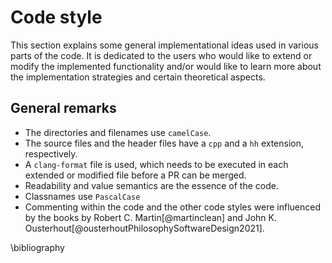 <!--
SPDX-FileCopyrightText: 2022 The Ikarus Developers mueller@ibb.uni-stuttgart.de
SPDX-License-Identifier: CC-BY-SA-4.0
-->

# Code style

This section explains some general implementational ideas used in 
various parts of the code. It is dedicated to the users who would like to extend
or modify the implemented functionality and/or would like to learn more about
the implementation strategies and certain theoretical aspects.

## General remarks
* The directories and filenames use `camelCase`.
* The source files and the header files have a `cpp` and a `hh` extension, respectively.
* A `clang-format` file is used, which needs to be executed in each extended or modified file before a PR can be merged.
* Readability and value semantics are the essence of the code.
* Classnames use `PascalCase`
* Commenting within the code and the other code styles were influenced by the books by Robert C. Martin[@martinclean] and John K. Ousterhout[@ousterhoutPhilosophySoftwareDesign2021].

\bibliography 
